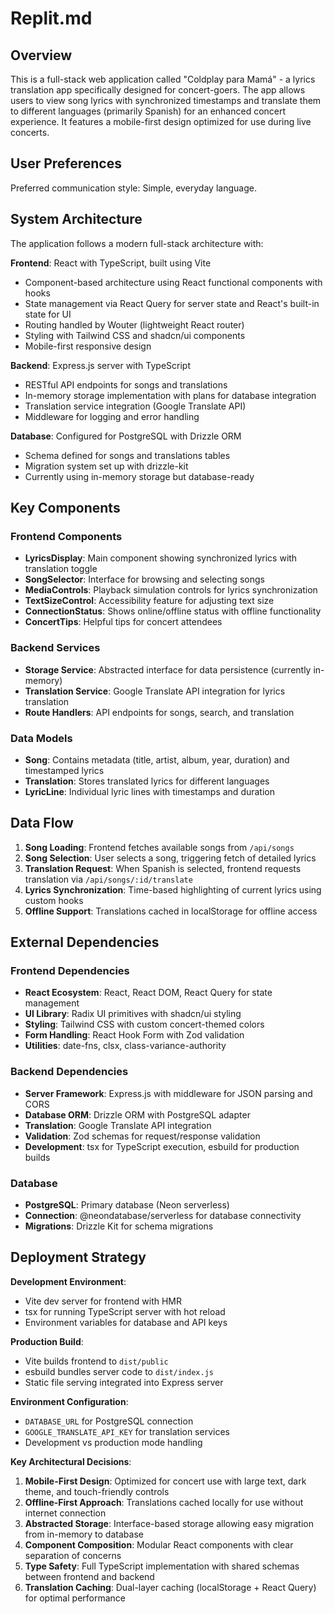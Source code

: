 # Replit.md

## Overview

This is a full-stack web application called "Coldplay para Mamá" - a lyrics translation app specifically designed for concert-goers. The app allows users to view song lyrics with synchronized timestamps and translate them to different languages (primarily Spanish) for an enhanced concert experience. It features a mobile-first design optimized for use during live concerts.

## User Preferences

Preferred communication style: Simple, everyday language.

## System Architecture

The application follows a modern full-stack architecture with:

**Frontend**: React with TypeScript, built using Vite
- Component-based architecture using React functional components with hooks
- State management via React Query for server state and React's built-in state for UI
- Routing handled by Wouter (lightweight React router)
- Styling with Tailwind CSS and shadcn/ui components
- Mobile-first responsive design

**Backend**: Express.js server with TypeScript
- RESTful API endpoints for songs and translations
- In-memory storage implementation with plans for database integration
- Translation service integration (Google Translate API)
- Middleware for logging and error handling

**Database**: Configured for PostgreSQL with Drizzle ORM
- Schema defined for songs and translations tables
- Migration system set up with drizzle-kit
- Currently using in-memory storage but database-ready

## Key Components

### Frontend Components
- **LyricsDisplay**: Main component showing synchronized lyrics with translation toggle
- **SongSelector**: Interface for browsing and selecting songs
- **MediaControls**: Playback simulation controls for lyrics synchronization
- **TextSizeControl**: Accessibility feature for adjusting text size
- **ConnectionStatus**: Shows online/offline status with offline functionality
- **ConcertTips**: Helpful tips for concert attendees

### Backend Services
- **Storage Service**: Abstracted interface for data persistence (currently in-memory)
- **Translation Service**: Google Translate API integration for lyrics translation
- **Route Handlers**: API endpoints for songs, search, and translation

### Data Models
- **Song**: Contains metadata (title, artist, album, year, duration) and timestamped lyrics
- **Translation**: Stores translated lyrics for different languages
- **LyricLine**: Individual lyric lines with timestamps and duration

## Data Flow

1. **Song Loading**: Frontend fetches available songs from `/api/songs`
2. **Song Selection**: User selects a song, triggering fetch of detailed lyrics
3. **Translation Request**: When Spanish is selected, frontend requests translation via `/api/songs/:id/translate`
4. **Lyrics Synchronization**: Time-based highlighting of current lyrics using custom hooks
5. **Offline Support**: Translations cached in localStorage for offline access

## External Dependencies

### Frontend Dependencies
- **React Ecosystem**: React, React DOM, React Query for state management
- **UI Library**: Radix UI primitives with shadcn/ui styling
- **Styling**: Tailwind CSS with custom concert-themed colors
- **Form Handling**: React Hook Form with Zod validation
- **Utilities**: date-fns, clsx, class-variance-authority

### Backend Dependencies
- **Server Framework**: Express.js with middleware for JSON parsing and CORS
- **Database ORM**: Drizzle ORM with PostgreSQL adapter
- **Translation**: Google Translate API integration
- **Validation**: Zod schemas for request/response validation
- **Development**: tsx for TypeScript execution, esbuild for production builds

### Database
- **PostgreSQL**: Primary database (Neon serverless)
- **Connection**: @neondatabase/serverless for database connectivity
- **Migrations**: Drizzle Kit for schema migrations

## Deployment Strategy

**Development Environment**:
- Vite dev server for frontend with HMR
- tsx for running TypeScript server with hot reload
- Environment variables for database and API keys

**Production Build**:
- Vite builds frontend to `dist/public`
- esbuild bundles server code to `dist/index.js`
- Static file serving integrated into Express server

**Environment Configuration**:
- `DATABASE_URL` for PostgreSQL connection
- `GOOGLE_TRANSLATE_API_KEY` for translation services
- Development vs production mode handling

**Key Architectural Decisions**:

1. **Mobile-First Design**: Optimized for concert use with large text, dark theme, and touch-friendly controls
2. **Offline-First Approach**: Translations cached locally for use without internet connection
3. **Abstracted Storage**: Interface-based storage allowing easy migration from in-memory to database
4. **Component Composition**: Modular React components with clear separation of concerns
5. **Type Safety**: Full TypeScript implementation with shared schemas between frontend and backend
6. **Translation Caching**: Dual-layer caching (localStorage + React Query) for optimal performance
